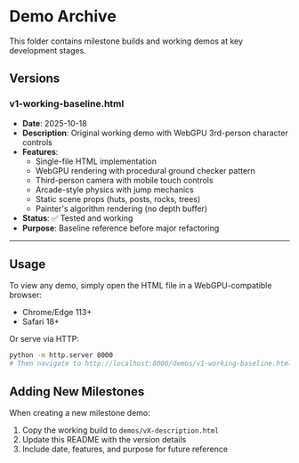 # Demo Archive

This folder contains milestone builds and working demos at key development stages.

## Versions

### v1-working-baseline.html
- **Date**: 2025-10-18
- **Description**: Original working demo with WebGPU 3rd-person character controls
- **Features**:
  - Single-file HTML implementation
  - WebGPU rendering with procedural ground checker pattern
  - Third-person camera with mobile touch controls
  - Arcade-style physics with jump mechanics
  - Static scene props (huts, posts, rocks, trees)
  - Painter's algorithm rendering (no depth buffer)
- **Status**: ✅ Tested and working
- **Purpose**: Baseline reference before major refactoring

---

## Usage

To view any demo, simply open the HTML file in a WebGPU-compatible browser:
- Chrome/Edge 113+
- Safari 18+

Or serve via HTTP:
```bash
python -m http.server 8000
# Then navigate to http://localhost:8000/demos/v1-working-baseline.html
```

## Adding New Milestones

When creating a new milestone demo:
1. Copy the working build to `demos/vX-description.html`
2. Update this README with the version details
3. Include date, features, and purpose for future reference
